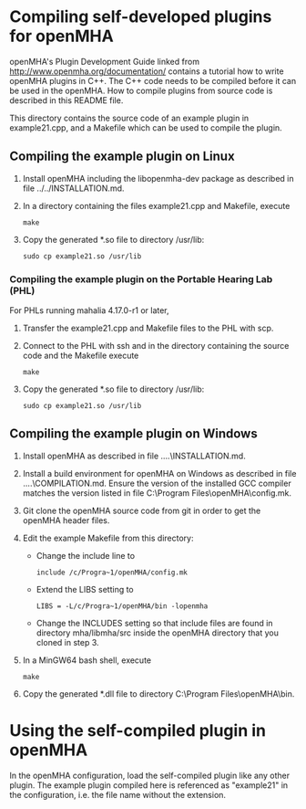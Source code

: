 # Compiling self-developed plugins for openMHA

openMHA's Plugin Development Guide linked from 
http://www.openmha.org/documentation/
contains a tutorial how to write openMHA plugins in C++. The C++ code needs to
be compiled before it can be used in the openMHA. How to compile plugins from
source code is described in this README file.

This directory contains the source code of an example plugin in
example21.cpp, and a Makefile which can be used to compile the plugin.

## Compiling the example plugin on Linux

1) Install openMHA including the libopenmha-dev package as described in file
   ../../INSTALLATION.md.

2) In a directory containing the files example21.cpp and Makefile, execute
   ```
   make
   ```

3) Copy the generated *.so file to directory /usr/lib:
   ```
   sudo cp example21.so /usr/lib
   ```

### Compiling the example plugin on the Portable Hearing Lab (PHL)

For PHLs running mahalia 4.17.0-r1 or later,

1) Transfer the example21.cpp and Makefile files to the PHL with scp.

2) Connect to the PHL with ssh and in the directory containing the source code
   and the Makefile execute
   ```
   make
   ```

3) Copy the generated *.so file to directory /usr/lib:
   ```
   sudo cp example21.so /usr/lib
   ```

## Compiling the example plugin on Windows

1) Install openMHA as described in file ..\..\INSTALLATION.md.

2) Install a build environment for openMHA on Windows as described in file
   ..\..\COMPILATION.md. Ensure the version of the installed GCC compiler
   matches the version listed in file C:\Program Files\openMHA\config.mk.

3) Git clone the openMHA source code from git in order to get the openMHA
   header files.

4) Edit the example Makefile from this directory:
   - Change the include line to
     ```
     include /c/Progra~1/openMHA/config.mk
     ```
   - Extend the LIBS setting to
     ```
     LIBS = -L/c/Progra~1/openMHA/bin -lopenmha
     ```
   - Change the INCLUDES setting so that include files are found in directory
     mha/libmha/src inside the openMHA directory that you cloned in step 3.

5) In a MinGW64 bash shell, execute
   ```
   make
   ```

6) Copy the generated *.dll file to directory C:\Program Files\openMHA\bin.

# Using the self-compiled plugin in openMHA

In the openMHA configuration, load the self-compiled plugin like any other
plugin. The example plugin compiled here is referenced as "example21" in the
configuration, i.e. the file name without the extension.
